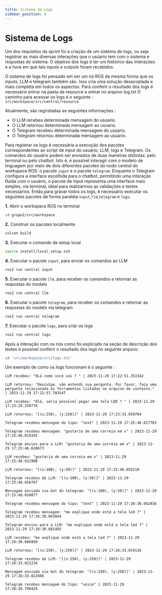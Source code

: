 ```yaml
---
title: Sistema de Logs 
sidebar_position: 4
---
```


# Sistema de Logs

Um dos requisitos da sprint foi a  criação de um sistema de logs, ou seja registrar as mais diversas interações que o usúario tem com o sistema e respostas do sistema. O objetivo dos logs é ter um histórico das interações e a hora em que tais inputs e outputs foram recebidos. 

O sistema de logs foi pensado em ser um nó ROS da mesma forma que os inputs, LLM e telegram também sâo. Isso cria uma solução desacoplada e mais completa em todos os aspectos. 
Para conferir o resultado dos logs é necessário entrar na pasta de resource e entrar no arquivo log.txt 
O caminho para acessar os logs é o seguinte : 
<code>src/workspace/src/central/resource</code>

Atualmente, são regristadas as seguintes informações :

- O LLM recebeu determinada mensagem do usúario.
- O LLM retornou determinada mensagem ao usúario.
- O Telegram recebeu determinada mensagem do usúario.
- O Telegram retornou determinada mensagem ao usúario.


Para registrar os logs é necessária  a execução dos pacotes correspondentes ao script de input do usuário, LLM, logs e Telegram. Os comandos do usuário podem ser enviados de duas maneiras distintas: pelo terminal ou pelo chatbot. Isto é, é possível interagir com o modelo de linguagem por meio de dois diferentes pacotes do nodo central do  workspace ROS: o pacote <code>input</code> e o pacote <code>telegram</code>. Enquanto o Telegram configura a interface escolhida para o chatbot, permitindo uma interação fluida com o usuário, o pacote de input representa uma interface mais simples, via terminal, ideal para realizarmos as validações e testes necessários.
Então,para gravar todos os logs, é necessário executar os seguintes pacotes de forma paralela <code>input</code>,<code>llm</code>,<code>telegram</code> e <code>logs</code>.



**1.** Abrir o workspace ROS no terminal

```bash
cd grupo2/src/workspace
```

**2.** Construir os pacotes localmente

```bash
colcon build
```

**3.** Executar o comando de setup local

```bash
source install/local_setup.zsh
```

**4.** Executar o pacote <code>input</code>, para enviar os comandos ao LLM

```bash
ros2 run central input
```

**5.** Executar o pacote <code>llm</code>, para receber os comandos e retornar as respostas do modelo

```bash
ros2 run central llm
```
**6.** Executar o pacote <code>telegram</code>, para receber os comandos e retornar as respostas do modelo via telegram

```bash
ros2 run central telegram
```
**7.** Executar o pacote <code>logs</code>, para criar os logs

```bash
ros2 run central logs
```

Após a interação com os nós como foi explicado na seção de descrição dos testes é possível conferir o resultado dos logs no seguinte arquivo. 

```bash
cd 'src/workspace/src/logs.txt'

```

Um exemplo de como os logs funcionam é o seguinte : 

```
LLM recebeu: "OLá como você vai ? " | 2023-11-29 17:22:51.351542

LLM retornou: "Desculpe, não entendi sua pergunta. Por favor, faça uma pergunta relacionada às ferramentas listadas no arquivo de contexto." | 2023-11-29 17:22:57.703547

LLM recebeu: "Olá, seria possível pegar uma tela LED ? " | 2023-11-29 17:23:29.259778

LLM retornou: "[(x:250), (y:250)]" | 2023-11-29 17:23:31.859764

Telegram recebeu mensagem do tipo: "text" | 2023-11-29 17:25:46.617703

Telegram recebeu mensagem: "gostaria de uma correia em v" | 2023-11-29 17:25:46.619345

Telegram enviou para a LLM: "gostaria de uma correia em v" | 2023-11-29 17:25:46.620673

LLM recebeu: "gostaria de uma correia em v" | 2023-11-29 17:25:46.621908

LLM retornou: "[(x:100), (y:50)]" | 2023-11-29 17:25:48.655218

Telegram recebeu da LLM: "[(x:100), (y:50)]" | 2023-11-29 17:25:48.656767

Mensagem enviada via bot do telegram: "[(x:100), (y:50)]" | 2023-11-29 17:25:48.658077

Telegram recebeu mensagem do tipo: "text" | 2023-11-29 17:26:30.662016

Telegram recebeu mensagem: "me explique onde está a tela led ?" | 2023-11-29 17:26:30.663844

Telegram enviou para a LLM: "me explique onde está a tela led ?" | 2023-11-29 17:26:30.665485

LLM recebeu: "me explique onde está a tela led ?" | 2023-11-29 17:26:30.666950

LLM retornou: "[(x:250), (y:250)]" | 2023-11-29 17:26:33.019136

Telegram recebeu da LLM: "[(x:250), (y:250)]" | 2023-11-29 17:26:33.021234

Mensagem enviada via bot do telegram: "[(x:250), (y:250)]" | 2023-11-29 17:26:33.022666

Telegram recebeu mensagem do tipo: "voice" | 2023-11-29 17:26:36.798424
```